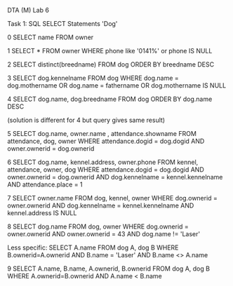 DTA (M) Lab 6

Task 1: SQL SELECT Statements 'Dog'

0
SELECT name
FROM owner

1
SELECT *
FROM owner
WHERE phone like '0141%' or phone IS NULL

2
SELECT distinct(breedname)
FROM dog
ORDER BY breedname DESC

3
SELECT dog.kennelname
FROM dog
WHERE dog.name = dog.mothername 
OR dog.name = fathername 
OR dog.mothername IS NULL

4
SELECT dog.name, dog.breedname
FROM dog
ORDER BY dog.name DESC

(solution is different for 4 but query gives same result)

5
SELECT dog.name, owner.name , attendance.showname
FROM attendance, dog, owner
WHERE attendance.dogid = dog.dogid
AND owner.ownerid = dog.ownerid

6
SELECT dog.name, kennel.address, owner.phone
FROM kennel, attendance, owner, dog
WHERE attendance.dogid = dog.dogid
AND owner.ownerid = dog.ownerid
AND dog.kennelname = kennel.kennelname
AND attendance.place = 1

7
SELECT owner.name
FROM dog, kennel, owner
WHERE dog.ownerid = owner.ownerid
AND dog.kennelname = kennel.kennelname
AND kennel.address IS NULL

8
SELECT dog.name
FROM dog, owner
WHERE dog.ownerid = owner.ownerid
AND owner.ownerid = 43
AND dog.name != 'Laser'

Less specific:
SELECT A.name
FROM dog A, dog B
WHERE B.ownerid=A.ownerid
AND B.name = 'Laser'
AND B.name <> A.name

9
SELECT A.name, B.name, A.ownerid, B.ownerid
FROM dog A, dog B
WHERE A.ownerid=B.ownerid
AND A.name < B.name